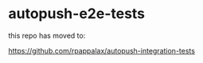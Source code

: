 autopush-e2e-tests
======================

this repo has moved to:

https://github.com/rpappalax/autopush-integration-tests
